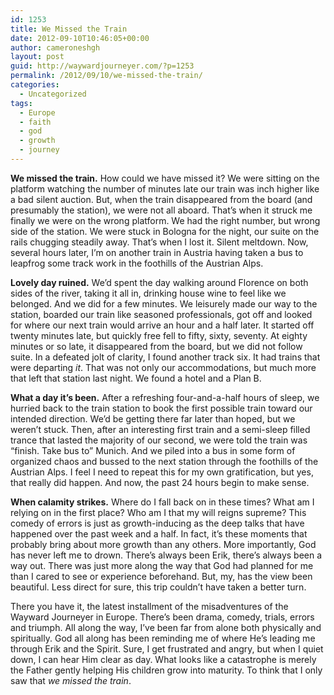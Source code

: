 ```yaml
---
id: 1253
title: We Missed the Train
date: 2012-09-10T10:46:05+00:00
author: cameroneshgh
layout: post
guid: http://waywardjourneyer.com/?p=1253
permalink: /2012/09/10/we-missed-the-train/
categories:
  - Uncategorized
tags:
  - Europe
  - faith
  - god
  - growth
  - journey
---
```

**We missed the train.** How could we have missed it? We were sitting on the platform watching the number of minutes late our train was inch higher like a bad silent auction. But, when the train disappeared from the board (and presumably the station), we were not all aboard. That&#8217;s when it struck me finally we were on the wrong platform. We had the right number, but wrong side of the station. We were stuck in Bologna for the night, our suite on the rails chugging steadily away. That&#8217;s when I lost it. Silent meltdown. Now, several hours later, I&#8217;m on another train in Austria having taken a bus to leapfrog some track work in the foothills of the Austrian Alps.

**Lovely day ruined.** We&#8217;d spent the day walking around Florence on both sides of the river, taking it all in, drinking house wine to feel like we belonged. And we did for a few minutes. We leisurely made our way to the station, boarded our train like seasoned professionals, got off and looked for where our next train would arrive an hour and a half later. It started off twenty minutes late, but quickly free fell to fifty, sixty, seventy. At eighty minutes or so late, it disappeared from the board, but we did not follow suite. In a defeated jolt of clarity, I found another track six. It had trains that were departing _it_. That was not only our accommodations, but much more that left that station last night. We found a hotel and a Plan B.

**What a day it&#8217;s been.** After a refreshing four-and-a-half hours of sleep, we hurried back to the train station to book the first possible train toward our intended direction. We&#8217;d be getting there far later than hoped, but we weren&#8217;t stuck. Then, after an interesting first train and a semi-sleep filled trance that lasted the majority of our second, we were told the train was &#8220;finish. Take bus to&#8221; Munich. And we piled into a bus in some form of organized chaos and bussed to the next station through the foothills of the Austrian Alps. I feel I need to repeat this for my own gratification, but yes, that really did happen. And now, the past 24 hours begin to make sense.

**When calamity strikes.** Where do I fall back on in these times? What am I relying on in the first place? Who am I that my will reigns supreme? This comedy of errors is just as growth-inducing as the deep talks that have happened over the past week and a half. In fact, it&#8217;s these moments that probably bring about more growth than any others. More importantly, God has never left me to drown. There&#8217;s always been Erik, there&#8217;s always been a way out. There was just more along the way that God had planned for me than I cared to see or experience beforehand. But, my, has the view been beautiful. Less direct for sure, this trip couldn&#8217;t have taken a better turn.

There you have it, the latest installment of the misadventures of the Wayward Journeyer in Europe. There&#8217;s been drama, comedy, trials, errors and triumph. All along the way, I&#8217;ve been far from alone both physically and spiritually. God all along has been reminding me of where He&#8217;s leading me through Erik and the Spirit. Sure, I get frustrated and angry, but when I quiet down, I can hear Him clear as day. What looks like a catastrophe is merely the Father gently helping His children grow into maturity. To think that I only saw that _we missed the train_. 